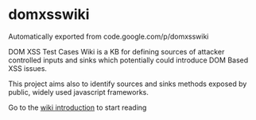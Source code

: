 # domxsswiki
Automatically exported from code.google.com/p/domxsswiki

DOM XSS Test Cases Wiki is a KB for defining sources of attacker controlled inputs
and sinks which potentially could introduce DOM Based XSS issues.

This project aims also to identify sources and sinks methods exposed by public, widely used javascript frameworks.

Go to the <a href="https://github.com/wisec/domxsswiki/wiki/">wiki introduction</a> to start reading
